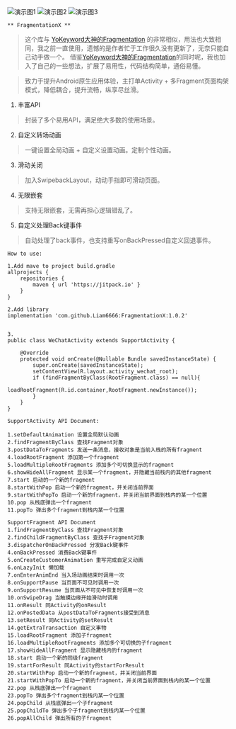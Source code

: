 
   ![演示图1](https://github.com/Liam6666/FragmentationX/blob/master/screenshot/QQ%E5%9B%BE%E7%89%8720200106144602.gif)
   ![演示图2](https://github.com/Liam6666/FragmentationX/blob/master/screenshot/QQ%E5%9B%BE%E7%89%8720200106144617.gif)
   ![演示图3](https://github.com/Liam6666/FragmentationX/blob/master/screenshot/QQ%E5%9B%BE%E7%89%8720200106144620.gif)
   
    ** FragmentationX **

> 这个库与 [YoKeyword大神的Fragmentation](https://github.com/YoKeyword/Fragmentation) 的非常相似，用法也大致相同，我之前一直使用，遗憾的是作者忙于工作很久没有更新了，无奈只能自己动手做一个。
借鉴[YoKeyword大神的Fragmentation](https://github.com/YoKeyword/Fragmentation)的同时呢，我也加入了自己的一些想法，扩展了易用性，代码结构简单，通俗易懂。


> 致力于提升Android原生应用体验，主打单Activity + 多Fragment页面构架模式，降低耦合，提升流畅，纵享尽丝滑。
> 

 1. 丰富API

> 封装了多个易用API，满足绝大多数的使用场景。

 2. 自定义转场动画

> 一键设置全局动画 + 自定义设置动画。定制个性动画。

 3. 滑动关闭

> 加入SwipebackLayout，动动手指即可滑动页面。

 4. 无限嵌套
 
 > 支持无限嵌套，无需再担心逻辑错乱了。
 
 5. 自定义处理Back键事件

> 自动处理了back事件，也支持重写onBackPressed自定义回退事件。

``` 
How to use:

1.Add mave to project build.gradle
allprojects {
    repositories {
        maven { url 'https://jitpack.io' }
    }
}

2.Add library
implementation 'com.github.Liam6666:FragmentationX:1.0.2'


3.
public class WeChatActivity extends SupportActivity {

    @Override
    protected void onCreate(@Nullable Bundle savedInstanceState) {
        super.onCreate(savedInstanceState);
        setContentView(R.layout.activity_wechat_root);
        if (findFragmentByClass(RootFragment.class) == null){
            loadRootFragment(R.id.container,RootFragment.newInstance());
        }
    }
}
```

```
SupportActivity API Document:

1.setDefaultAnimation 设置全局默认动画
2.findFragmentByClass 查找Fragment对象
3.postDataToFragments 发送一条消息，接收对象是当前入栈的所有fragment
4.loadRootFragment 添加第一个fragment
5.loadMultipleRootFragments 添加多个可切换显示的fragment
6.showHideAllFragment 显示某一个fragment，并隐藏当前栈内的其他fragment
7.start 启动的一个新的fragment
8.startWithPop 启动一个新的fragment，并关闭当前界面
9.startWithPopTo 启动一个新的fragment，并关闭当前界面到栈内的某一个位置
10.pop 从栈底弹出一个fragment
11.popTo 弹出多个fragment到栈内某一个位置

```


```
SupportFragment API Document
1.findFragmentByClass 查找Fragment对象
2.findChildFragmentByClass 查找子Fragment对象
3.dispatcherOnBackPressed 分发Back键事件
4.onBackPressed 消费Back键事件
5.onCreateCustomerAnimation 重写完成自定义动画
6.onLazyInit 懒加载
7.onEnterAnimEnd 当入场动画结束时调用一次
8.onSupportPause 当页面不可见时调用一次
9.onSupportResume 当页面从不可见中恢复时调用一次
10.onSwipeDrag 当触摸边缘开始滑动时调用
11.onResult 同Activity的onResult
12.onPostedData 从postDataToFragments接受到消息
13.setResult 同Activity的setResult
14.getExtraTransaction 自定义事物
15.loadRootFragment 添加子fragment
16.loadMultipleRootFragments 添加多个可切换的子fragment
17.showHideAllFragment 显示隐藏栈内的fragment
18.start 启动一个新的同级fragment
19.startForResult 同Activity的startForResult
20.startWithPop 启动一个新的fragment，并关闭当前界面
21.startWithPopTo 启动一个新的fragment，并关闭当前界面到栈内的某一个位置
22.pop 从栈底弹出一个fragment
23.popTo 弹出多个fragment到栈内某一个位置
24.popChild 从栈底弹出一个子fragment
25.popChildTo 弹出多个子fragment到栈内某一个位置
26.popAllChild 弹出所有的子fragment


```
